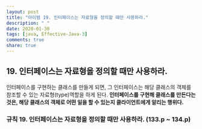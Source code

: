 ```yaml
---
layout: post
title: "아이템 19. 인터페이스는 자료형을 정의할 때만 사용하라."
description: " "
date: 2020-01-30
tags: [java, Effective-Java-3]
comments: true
share: true
---
```


## 19. 인터페이스는 자료형을 정의할 때만 사용하라.
인터페이스를 구현하는 클래스를 만들게 되면, 그 인터페이스는 해당 클래스의 객체를 참조할 수 있는 자료형(type)역할을
하게 된다. __인터페이스를 구현해 클래스를 만든다는 것은, 해당 클래스의 객체로 어떤 일을 할 수 있는지 클라이언트에게 알리는 행위다.__

### 규칙 19. 인터페이스는 자료형을 정의할 때만 사용하라. (133.p ~ 134.p)
